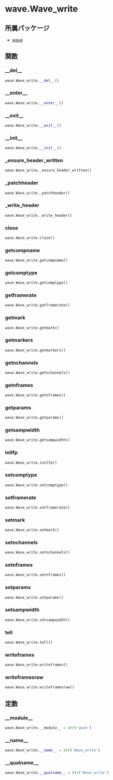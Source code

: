 # wave.Wave_write

## 所属パッケージ
- [wave](../../module/wave)

## 関数

### \_\_del\_\_
```python
wave.Wave_write.__del__()
```

### \_\_enter\_\_
```python
wave.Wave_write.__enter__()
```

### \_\_exit\_\_
```python
wave.Wave_write.__exit__()
```

### \_\_init\_\_
```python
wave.Wave_write.__init__()
```

### \_ensure\_header\_written
```python
wave.Wave_write._ensure_header_written()
```

### \_patchheader
```python
wave.Wave_write._patchheader()
```

### \_write\_header
```python
wave.Wave_write._write_header()
```

### close
```python
wave.Wave_write.close()
```

### getcompname
```python
wave.Wave_write.getcompname()
```

### getcomptype
```python
wave.Wave_write.getcomptype()
```

### getframerate
```python
wave.Wave_write.getframerate()
```

### getmark
```python
wave.Wave_write.getmark()
```

### getmarkers
```python
wave.Wave_write.getmarkers()
```

### getnchannels
```python
wave.Wave_write.getnchannels()
```

### getnframes
```python
wave.Wave_write.getnframes()
```

### getparams
```python
wave.Wave_write.getparams()
```

### getsampwidth
```python
wave.Wave_write.getsampwidth()
```

### initfp
```python
wave.Wave_write.initfp()
```

### setcomptype
```python
wave.Wave_write.setcomptype()
```

### setframerate
```python
wave.Wave_write.setframerate()
```

### setmark
```python
wave.Wave_write.setmark()
```

### setnchannels
```python
wave.Wave_write.setnchannels()
```

### setnframes
```python
wave.Wave_write.setnframes()
```

### setparams
```python
wave.Wave_write.setparams()
```

### setsampwidth
```python
wave.Wave_write.setsampwidth()
```

### tell
```python
wave.Wave_write.tell()
```

### writeframes
```python
wave.Wave_write.writeframes()
```

### writeframesraw
```python
wave.Wave_write.writeframesraw()
```

## 定数

### \_\_module\_\_
```python
wave.Wave_write.__module__ = str('wave')
```

### \_\_name\_\_
```python
wave.Wave_write.__name__ = str('Wave_write')
```

### \_\_qualname\_\_
```python
wave.Wave_write.__qualname__ = str('Wave_write')
```
